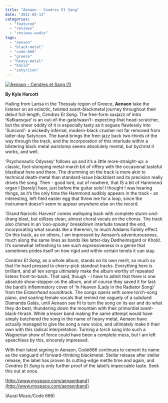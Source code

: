 ```yaml
---
title: "Aenaon - Cendres Et Sang"
date: "2011-05-13"
categories: 
  - "featured"
  - "reviews"
  - "reviews-audio"
tags: 
  - "aenaon"
  - "black-metal"
  - "code-666"
  - "greece"
  - "heavy-metal"
  - "khold"
  - "satyricon"
---
```


[![](http://www.hellbound.ca/wp-content/uploads/2011/05/Aenaon-Cendres-et-Sang-1.jpg "Aenaon - Cendres et Sang (1)")](http://www.hellbound.ca/wp-content/uploads/2011/05/Aenaon-Cendres-et-Sang-1.jpg)

**By Kyle Harcott**

Hailing from Larisa in the Thessaly region of Greece, **Aenaon** take the listener on an eclectic, twisted avant-blackmetal journey throughout their debut full-length, _Cendres Et Sang_. The free-form saxjazz of intro ‘Kafkaesque’ is an out-of-the-gate/wasn’t- expecting-that head-scratcher, but the sheer oddity of it is especially tasty as it segues flawlessly into ‘Suncord’- a wickedly infernal, modern-black crusher not far removed from latter-day Satyricon. The band brings the free-jazz back two-thirds of the way through the track, and the incorporation of this interlude within a blistering black metal warstomp seems absolutely mental, but bychrist it works, and well.

‘Psychonautic Odyssey’ follows up and it’s a little more-straight-up: a classic, foot-stomping metal-march bit of riffery with the occasional tasteful blastbeat here and there. The drumming on the track is more akin to technical death-metal than standard-issue blackblast and its precision really drives the song. Then - good lord, out of nowhere, that IS a bit of Hammond organ I \[barely\] hear, just before the guitar solo! I thought I was hearing things, as it’s the only time the Hammond audibly appears in the track - an interesting, left-field easter egg that threw me for a loop, since the instrument doesn’t seem to appear anywhere else on the record.

‘Grand Narcotic Harvest’ comes walloping back with complete sturm-und-drang blast, but utilizes clean, almost choral vocals on the chorus. The track also chimes in an ’ooo-spooky’ breakdown interlude toward the end, incorporating what sounds like a theremin, to much Addams Family effect. On this track, as on others, I am impressed by Aenaon’s adventurousness, much along the same lines as bands like latter-day Dødheimsgard or Khold. It’s somewhat refreshing to see such expressiveness in a genre that sometimes prides itself on how rigid and within certain tenets it can stay.

_Cendres Et Sang_, as a whole album, stands on its own merit, so much so that I’m hard pressed to cherry-pick standout tracks. Everything here is brilliant, and all ten songs ultimately make the album worthy of repeated listens front-to-back. That said, though - I have to admit that there is one absolute show-stopper on the album, and of course they saved it for last: the band’s inflammatory cover of ‘In Heaven (Lady in the Radiator Song)’ from the _Eraserhead_ soundtrack. The songs opens with some torch-song piano, and soaring female vocals that remind me vaguely of a subdued Diamanda Galás, until Aenaon see fit to turn the song on its ear and do what they do best, thundering down the mountain with their primordial avant-black-thrash. While a lesser band making the same attempt would have simply butchered the song in the name of heavy metal, Aenaon have actually managed to give the song a new voice, and ultimately make it their own with this radical interpretation. Turning a torch song into such a Wagnerian show of force could have been a complete mess, but I am left speechless by this, sincerely impressed.

With their latest signing in Aenaon, Code666 continues to cement its name as the vanguard of forward-thinking blackmetal. Stellar release after stellar release, the label has proven its cutting-edge mettle time and again, and _Cendres Et Sang_ is only further proof of the label’s impeccable taste. Seek this out at once.

[http://www.myspace.com/aenaonband](http://www.myspace.com/aenaonband)

(Aural Music/Code 666)
